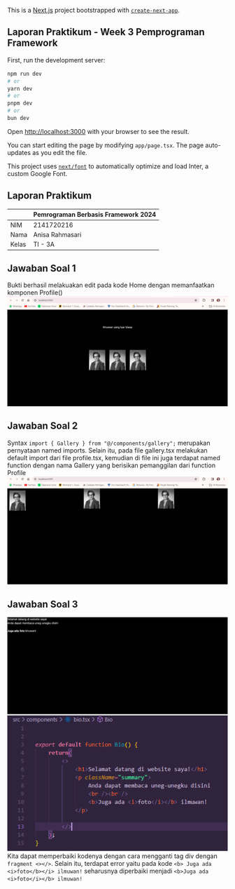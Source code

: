 This is a [Next.js](https://nextjs.org/) project bootstrapped with [`create-next-app`](https://github.com/vercel/next.js/tree/canary/packages/create-next-app).

## Laporan Praktikum - Week 3 Pemprograman Framework

First, run the development server:

```bash
npm run dev
# or
yarn dev
# or
pnpm dev
# or
bun dev
```

Open [http://localhost:3000](http://localhost:3000) with your browser to see the result.

You can start editing the page by modifying `app/page.tsx`. The page auto-updates as you edit the file.

This project uses [`next/font`](https://nextjs.org/docs/basic-features/font-optimization) to automatically optimize and load Inter, a custom Google Font.


## Laporan Praktikum

|  | Pemrograman Berbasis Framework 2024 |
|--|--|
| NIM |  2141720216|
| Nama |  Anisa Rahmasari |
| Kelas | TI - 3A |

## Jawaban Soal 1
Bukti berhasil melakuakan edit pada kode Home dengan memanfaatkan komponen Profile()
![alt text](image-4.png)
<!-- ![alt text](asset-report/01.png) -->

## Jawaban Soal 2
Syntax `import { Gallery } from "@/components/gallery";` merupakan pernyataan named imports. Selain itu, pada file gallery.tsx melakukan default import dari file profile.tsx, kemudian di file ini juga terdapat named function dengan nama Gallery yang berisikan pemanggilan dari function Profile
![alt text](image-3.png)

## Jawaban Soal 3
![alt text](image-5.png)
![alt text](image-6.png)
Kita dapat memperbaiki kodenya dengan cara mengganti tag div dengan `fragment <></>`. Selain itu, terdapat error yaitu pada kode `<b> Juga ada <i>foto</b></i> ilmuwan!` seharusnya diperbaiki menjadi `<b>Juga ada <i>foto</i></b> ilmuwan!`



